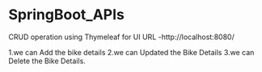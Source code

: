 # SpringBoot_APIs
CRUD operation using Thymeleaf for UI
URL -http://localhost:8080/


1.we can Add the bike details 
2.we can Updated the Bike Details
3.we can Delete the Bike Details.

